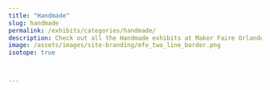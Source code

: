 ```yaml
---
title: "Handmade"
slug: handmade
permalink: /exhibits/categories/handmade/
description: Check out all the Handmade exhibits at Maker Faire Orlando!
image: /assets/images/site-branding/mfo_two_line_border.png
isotope: true



---
```

